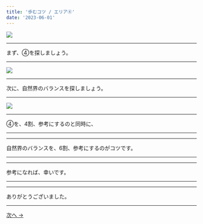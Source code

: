 ```yaml
---
title: '歩むコツ / エリア④'
date: '2023-06-01'
---
```

![](/images/00.jpg)
***
まず、④を探しましょう。
***
![](/images/00_n.jpg)
***
次に、自然界のバランスを探しましょう。
***
![](/images/00__n.jpg)
***
④を、4割、参考にするのと同時に、  
***
***
自然界のバランスを、6割、参考にするのがコツです。
***
***
参考になれば、幸いです。
***
***
ありがとうございました。
***
[ 次へ → ](https://thebase.in/inquiry/01234567890)
